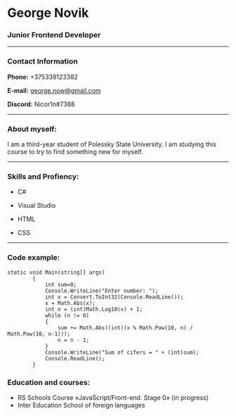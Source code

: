 # George Novik
### Junior Frontend Developer
*********
### Contact Information

**Phone:** +375339123382

**E-mail:** george.now@gmail.com

**Discord:** Nicor1n#7388
*********
### About myself:
I am a third-year student of Polessky State University. I am studying this course to try to find something new for myself. 
*********
### Skills and Profiency:
* C#

* Visual Studio

* HTML

* CSS
*********
### Code example:
```
static void Main(string[] args)
        {
            int sum=0;
            Console.WriteLine("Enter number: ");
            int x = Convert.ToInt32(Console.ReadLine());
            x = Math.Abs(x);
            int n = (int)Math.Log10(x) + 1;
            while (n != 0)
            {
                sum += Math.Abs((int)(x % Math.Pow(10, n) / Math.Pow(10, n-1)));
                n = n - 1;
            }
            Console.WriteLine("Sum of cifers = " + (int)sum);
            Console.ReadLine();
        }
```
### Education and courses:
* RS Schools Course «JavaScript/Front-end. Stage 0» (in progress)
* Inter Education School of foreign languages



